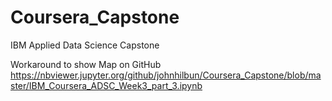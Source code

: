 # Coursera_Capstone
IBM Applied Data Science Capstone

Workaround to show Map on GitHub
https://nbviewer.jupyter.org/github/johnhilbun/Coursera_Capstone/blob/master/IBM_Coursera_ADSC_Week3_part_3.ipynb

